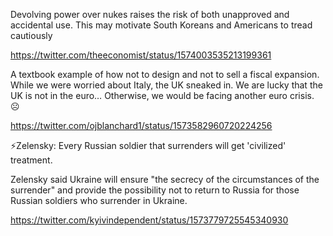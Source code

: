 Devolving power over nukes raises the risk of both unapproved and accidental use. This may motivate South Koreans and Americans to tread cautiously

https://twitter.com/theeconomist/status/1574003535213199361

A textbook example of how not to design and not to sell a fiscal expansion.   While we were worried about Italy,  the UK sneaked in.  We are lucky that the UK is not in the euro… Otherwise, we would be facing another euro crisis.  ☹

https://twitter.com/ojblanchard1/status/1573582960720224256

⚡️Zelensky: Every Russian soldier that surrenders will get 'civilized' treatment.

Zelensky said Ukraine will ensure "the secrecy of the circumstances of the surrender" and provide the possibility not to return to Russia for those Russian soldiers who surrender in Ukraine.

https://twitter.com/kyivindependent/status/1573779725545340930


